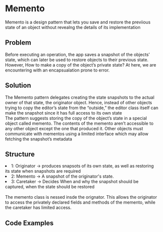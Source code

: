 # Memento
Memento is a design pattern that lets you save and restore the previious state of an object without revealng the details of its implementation
## Problem
Before executing an operation, the app saves a snapshot of the objects’ state, which can later be used to restore objects to their previous state. However,
How to make a copy of the object’s private state? At here, we are encountering with an encapsualation prone to error. <br/>
## Solution 
The Memento pattern delegates creating the state snapshots to the actual owner of that state, the originator object. Hence, instead of other objects trying to copy the editor’s state from the “outside,” the editor class itself can make the snapshot since it has full access to its own state <br/>
The pattern suggests storing the copy of the object’s state in a special object called memento. The contents of the memento aren’t accessible to any other object except the one that produced it. Other objects must communicate with mementos using a limited interface which may allow fetching the snapshot’s metadata
## Structure
<li> 1: Originator -> produces snapsots of its own state, as well as restoring its state when snapshots are required </li>
<li> 2: Memento -> A snapshot of the originator's state. </li>
<li> 3: Caretaker -> Decides When and why the snapshot should be captured, when the state should be restored </li>
<br/>
The memento class is nessed insde the orignator. This allows the originator to access the privately declared fields and methods of the memento, while the caretaker has limited access.
 
## Code Examples